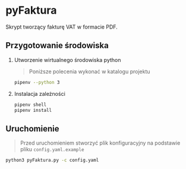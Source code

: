 # pyFaktura

Skrypt tworzący fakturę VAT w formacie PDF.

## Przygotowanie środowiska

1.  Utworzenie wirtualnego środowiska python

    > Poniższe polecenia wykonać w katalogu projektu
    
    ```bash
    pipenv --python 3
    ```

1. Instalacja zależności

    ```bash
    pipenv shell
    pipenv install
    ```
   
## Uruchomienie

> Przed uruchomieniem stworzyć plik konfiguracyjny na podstawie pliku `config.yaml.example`

```bash
python3 pyFaktura.py -c config.yaml
```
